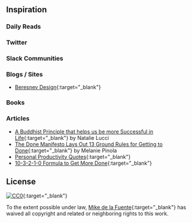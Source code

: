 ## Inspiration
### Daily Reads

### Twitter

### Slack Communities

### Blogs / Sites
- [Beresnev Design](http://beresnev.design/){:target="_blank"}

### Books

### Articles
- [A Buddhist Principle that helps us be more Successful in Life](https://www.elephantjournal.com/2016/01/a-buddhist-principle-that-helps-us-be-more-successful-in-life/){:target="_blank"} by Natalie Lucci
- [The Done Manifesto Lays Out 13 Ground Rules for Getting to Done](http://lifehacker.com/5864004/the-done-manifesto-lays-out-13-ground-rules-for-getting-to-done){:target="_blank"} by Melanie Pinola
- [Personal Productivity Quotes](http://sourcesofinsight.com/personal-productivity-quotes/){:target="_blank"}
- [10-3-2-1-0 Formula to Get More Done](http://www.earlytorise.com/10-3-2-1-0-formula-to-get-more-done/?utm_source=pocket&utm_medium=email&utm_campaign=pockethits){:target="_blank"}

## License

[![CC0](https://mirrors.creativecommons.org/presskit/buttons/88x31/svg/cc-zero.svg)](https://creativecommons.org/publicdomain/zero/1.0/){:target="_blank"}

To the extent possible under law, [Mike de la Fuente](http://twitter.highfiveboom.com){:target="_blank"} has waived all copyright and related or neighboring rights to this work.